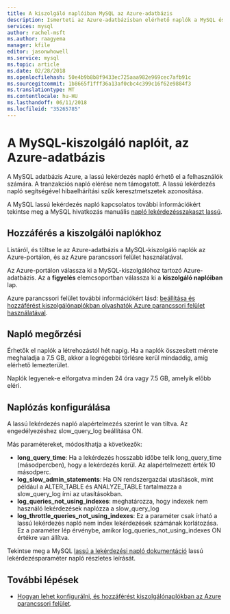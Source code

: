 ```yaml
---
title: A kiszolgáló naplóiban MySQL az Azure-adatbázis
description: Ismerteti az Azure-adatbázisban elérhető naplók a MySQL és a különböző naplózási szintek engedélyezésének a rendelkezésre álló paramétereket.
services: mysql
author: rachel-msft
ms.author: raagyema
manager: kfile
editor: jasonwhowell
ms.service: mysql
ms.topic: article
ms.date: 02/28/2018
ms.openlocfilehash: 50e4b9b8b8f9433ec725aaa982e969cec7afb91c
ms.sourcegitcommit: 1b8665f1fff36a13af0cbc4c399c16f62e9884f3
ms.translationtype: MT
ms.contentlocale: hu-HU
ms.lasthandoff: 06/11/2018
ms.locfileid: "35265785"
---
```

# <a name="server-logs-in-azure-database-for-mysql"></a>A MySQL-kiszolgáló naplóit, az Azure-adatbázis
A MySQL adatbázis Azure, a lassú lekérdezés napló érhető el a felhasználók számára. A tranzakciós napló elérése nem támogatott. A lassú lekérdezés napló segítségével hibaelhárítási szűk keresztmetszetek azonosítása. 

A MySQL lassú lekérdezés napló kapcsolatos további információkért tekintse meg a MySQL hivatkozás manuális [napló lekérdezésszakaszt lassú](https://dev.mysql.com/doc/refman/5.7/en/slow-query-log.html).

## <a name="access-server-logs"></a>Hozzáférés a kiszolgálói naplókhoz
Listáról, és töltse le az Azure-adatbázis a MySQL-kiszolgáló naplók az Azure-portálon, és az Azure parancssori felület használatával.

Az Azure-portálon válassza ki a MySQL-kiszolgálóhoz tartozó Azure-adatbázis. Az a **figyelés** elemcsoportban válassza ki a **kiszolgáló naplóiban** lap.

Azure parancssori felület további információkért lásd: [beállítása és hozzáférést kiszolgálónaplókban olvashatók Azure parancssori felület használatával](howto-configure-server-logs-in-cli.md).

## <a name="log-retention"></a>Napló megőrzési
Érhetők el naplók a létrehozástól hét napig. Ha a naplók összesített mérete meghaladja a 7.5 GB, akkor a legrégebbi törlésre kerül mindaddig, amíg elérhető lemezterület. 

Naplók legyenek-e elforgatva minden 24 óra vagy 7.5 GB, amelyik előbb eléri.


## <a name="configure-logging"></a>Naplózás konfigurálása 
A lassú lekérdezés napló alapértelmezés szerint le van tiltva. Az engedélyezéshez slow_query_log beállítása ON.

Más paramétereket, módosíthatja a következők:

- **long_query_time**: Ha a lekérdezés hosszabb időbe telik long_query_time (másodpercben), hogy a lekérdezés kerül. Az alapértelmezett érték 10 másodperc.
- **log_slow_admin_statements**: Ha ON rendszergazdai utasítások, mint például a ALTER_TABLE és ANALYZE_TABLE tartalmazza a slow_query_log írni az utasításokban.
- **log_queries_not_using_indexes**: meghatározza, hogy indexek nem használó lekérdezések naplózza a slow_query_log
- **log_throttle_queries_not_using_indexes**: Ez a paraméter csak írható a lassú lekérdezés napló nem index lekérdezések számának korlátozása. Ez a paraméter lép érvénybe, amikor log_queries_not_using_indexes ON értékre van állítva.

Tekintse meg a MySQL [lassú a lekérdezési napló dokumentáció](https://dev.mysql.com/doc/refman/5.7/en/slow-query-log.html) lassú lekérdezésparaméter napló részletes leírását.

## <a name="next-steps"></a>További lépések
- [Hogyan lehet konfigurálni, és hozzáférést kiszolgálónaplókban az Azure parancssori felület](howto-configure-server-logs-in-cli.md).
